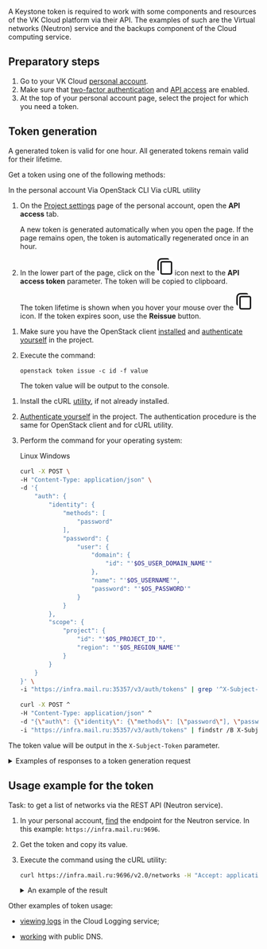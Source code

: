 A Keystone token is required to work with some components and resources of the VK Cloud platform via their API. The examples of such are the Virtual networks (Neutron) service and the backups component of the Cloud computing service.

## Preparatory steps

1. Go to your VK Cloud [personal account](https://mcs.mail.ru/app/en/main).
1. Make sure that [two-factor authentication](/en/base/account/instructions/account-manage/manage-2fa) and [API access](/en/manage/tools-for-using-services/rest-api/enable-api) are enabled.
1. At the top of your personal account page, select the project for which you need a token.

## Token generation

<warn>

A generated token is valid for one hour. All generated tokens remain valid for their lifetime.

</warn>

Get a token using one of the following methods:

<tabs>
<tablist>
<tab>In the personal account</tab>
<tab>Via OpenStack CLI</tab>
<tab>Via cURL utility</tab>
</tablist>
<tabpanel>

1. On the [Project settings](https://mcs.mail.ru/app/en/project/keys/) page of the personal account, open the **API access** tab.

    A new token is generated automatically when you open the page. If the page remains open, the token is automatically regenerated once in an hour.

1. In the lower part of the page, click on the ![Copy](./assets/copy-icon.svg "inline") icon next to the **API access token** parameter. The token will be copied to clipboard.

    The token lifetime is shown when you hover your mouse over the ![Copy](./assets/copy-icon.svg "inline") icon. If the token expires soon, use the **Reissue** button.

</tabpanel>
<tabpanel>

1. Make sure you have the OpenStack client [installed](/en/manage/tools-for-using-services/openstack-cli#1--install-the-openstack-client) and [authenticate yourself](/en/manage/tools-for-using-services/openstack-cli#3--complete-authentication) in the project.

1. Execute the command:

    ```
    openstack token issue -c id -f value
    ```

    The token value will be output to the console.

</tabpanel>
<tabpanel>

1. Install the cURL [utility](https://github.com/curl/curl/blob/master/docs/INSTALL.md), if not already installed.

1. [Authenticate yourself](/en/manage/tools-for-using-services/openstack-cli#3--complete-authentication) in the project. The authentication procedure is the same for OpenStack client and for cURL utility.

1. Perform the command for your operating system:

    <tabs>
    <tablist>
    <tab>Linux</tab>
    <tab>Windows</tab>
    </tablist>
    <tabpanel>

    ```bash
    curl -X POST \
    -H "Content-Type: application/json" \
    -d '{
        "auth": {
            "identity": {
                "methods": [
                    "password"
                ],
                "password": {
                    "user": {
                        "domain": {
                            "id": "'$OS_USER_DOMAIN_NAME'"
                        },
                        "name": "'$OS_USERNAME'",
                        "password": "'$OS_PASSWORD'"
                    }
                }
            },
            "scope": {
                "project": {
                    "id": "'$OS_PROJECT_ID'",
                    "region": "'$OS_REGION_NAME'"
                }
            }
        }
    }' \
    -i "https://infra.mail.ru:35357/v3/auth/tokens" | grep '^X-Subject-Token'| cut -d ':' -f 1,2
    ```

    </tabpanel>
    <tabpanel>

    ``` bash
    curl -X POST ^
    -H "Content-Type: application/json" ^
    -d "{\"auth\": {\"identity\": {\"methods\": [\"password\"], \"password\": {\"user\": {\"domain\": {\"id\": \"%OS_USER_DOMAIN_NAME%\"}, \"name\": \"%OS_USERNAME%\",\"password\": \"%OS_PASSWORD%\"}}}, \"scope\": {\"project\": {\"id\": \"%OS_PROJECT_ID%\"}}}}" ^
    -i "https://infra.mail.ru:35357/v3/auth/tokens" | findstr /B X-Subject-Token | findstr X-Subject-Token
    ```
    </tabpanel>
    </tabs>

The token value will be output in the `X-Subject-Token` parameter.

<details>
<summary markdown="span">Examples of responses to a token generation request</summary>

<tabs>
<tablist>
<tab>Linux (CentOS)</tab>
<tab>Windows (Windows 10)</tab>
</tablist>
<tabpanel>

```bash
  % Total    % Received % Xferd  Average Speed   Time    Time     Time  Current
                                 Dload  Upload   Total   Spent    Left  Speed
100 27038  100 26470  100   568  99259   2129 --:--:-- --:--:-- --:--:-- 99138
X-Subject-Token: gAAAAABkirBWYerPg-2A_W0blpcg_qcmTck9K3cC1zf4JUnP3lnpq-bf3W_AXbMx8wDd7PNO704lf00QX3--BRvFB-UcI5IQq5GtVNVzkHoqem4Ocg_-fmRgCdtSSrKvw_KqjpxoksOi2EocauqogKJebeYgAoheSMEnrSz4G70OrTHwUmhI4z0
```
</tabpanel>
<tabpanel>

```bash
  % Total    % Received % Xferd  Average Speed   Time    Time     Time  Current
                                 Dload  Upload   Total   Spent    Left  Speed
100   230    0     0  100   230      0    920 --:--:-- --:--:-- --:--:--   923FINDSTR: Слишком длинная строка 12.
FINDSTR: Line 12 is too long.
100 26700  100 26470  100   230  49114    426 --:--:-- --:--:-- --:--:-- 49628
FINDSTR: Line 12 is too long.
X-Subject-Token: gAAAAABkirQja1Lgr9psuyf6fC6e3Sy5WMYubpmwMNPXuT6APQkf-BPRRAySTBGP2h9Iq2U533pi13h_ZIHa0viga7HxmSsEeCZ_Fq1CEy0m75lmpDtZYd8SAazmjqbV5Kf4ygGnp77kPadkL0hAgC0b7vKjgNGoZ9bLZDBQmlEivNMlptyZKcQ
```
</tabpanel>
</tabs>

</details>

</tabpanel>
</tabs>

## Usage example for the token

Task: to get a list of networks via the REST API (Neutron service).

1. In your personal account, [find](https://mcs.mail.ru/app/en/mainproject/endpoints) the endpoint for the Neutron service. In this example: `https://infra.mail.ru:9696`.
1. Get the token and copy its value.
1. Execute the command using the cURL utility:

   ``` bash
   curl https://infra.mail.ru:9696/v2.0/networks -H "Accept: application/json" -H "X-Auth-Token: <token generated in the previous step>"
   ```

   <details>
   <summary markdown="span">An example of the result</summary>

   ``` json
   {
        "networks": [
            {
                "ipv6_address_scope": null,
                "dns_domain": null,
                "revision_number": 6,
                "port_security_enabled": true,
                "id": "0e4d7c1e-ba20-0000-0000-7623648487a6",
                "router:external": false,
                "availability_zone_hints": [],
                "availability_zones": [
                    "nova"
                ],
                "ipv4_address_scope": null,
                "shared": false,
                "project_id": "b5b7ffd4ef0547e5b222f44500000000",
                "status": "ACTIVE",
                "subnets": [
                    "5ab0164b-2528-0000-0000-b2a8d5e62661"
                ],
                "private_dns_domain": "mcs.local.",
                "description": "",
                "tags": [],
                "updated_at": "2022-11-22T07:24:53Z",
                "name": "demoNet2",
                "admin_state_up": true,
                "tenant_id": "b5b7ffd4ef0547e5b222f44500000000",
                "created_at": "2022-11-22T07:24:51Z",
                "mtu": 1500,
                "sdn": "neutron"
            },
        ]
   }
   ```

   </details>

Other examples of token usage:

- [viewing logs](/en/manage/logging/start/view-logs) in the Cloud Logging service;
<!-- @TODO change for EN version -->
- [working](/ru/additionals/api/api-dns) with public DNS.
